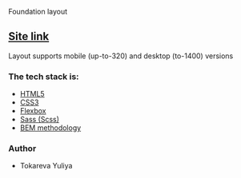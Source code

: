 Foundation layout

<h2><a href="https://yuliyatokareva.github.io/todo-list/" rel="nofollow">Site link</a></h2>

Layout supports mobile (up-to-320) and desktop (to-1400) versions

<h3>The tech stack is:</h3>
<ul>
<li><a href="https://en.wikipedia.org/wiki/HTML5" rel="nofollow">HTML5</a></li>
<li><a href="https://en.wikipedia.org/wiki/Cascading_Style_Sheets" rel="nofollow">CSS3</a></li>
<li><a href="https://en.wikipedia.org/wiki/CSS_Flexible_Box_Layout" rel="nofollow">Flexbox</a></li>
<li><a href="https://sass-lang.com/" rel="nofollow">Sass (Scss)</a></li>
<li><a href="https://en.bem.info/methodology/" rel="nofollow">BEM methodology</a></li>
</ul>
<h3>Author</h3>
<ul>
<li>Tokareva Yuliya</li>
</ul>

